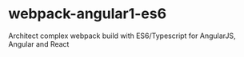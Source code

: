 # webpack-angular1-es6
Architect complex webpack build with ES6/Typescript for AngularJS, Angular and React
